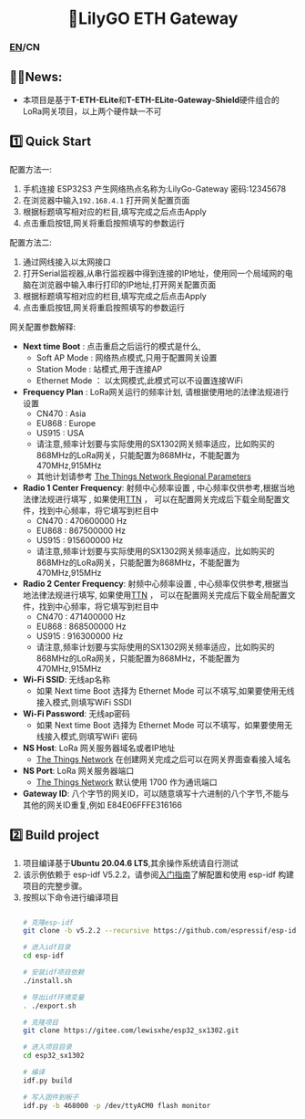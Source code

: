 
<h1 align = "center">🌟LilyGO ETH Gateway</h1>

### [EN](./README.MD)/CN

## 🏳️‍🌈News:

* 本项目是基于**T-ETH-ELite**和**T-ETH-ELite-Gateway-Shield**硬件组合的LoRa网关项目，以上两个硬件缺一不可

## 1️⃣ Quick Start

配置方法一:

1. 手机连接 ESP32S3 产生网络热点名称为:LilyGo-Gateway 密码:12345678 
2. 在浏览器中输入`192.168.4.1` 打开网关配置页面
3. 根据标题填写相对应的栏目,填写完成之后点击Apply
4. 点击重启按钮,网关将重启按照填写的参数运行

配置方法二:

1. 通过网线接入以太网接口
2. 打开Serial监视器,从串行监视器中得到连接的IP地址，使用同一个局域网的电脑在浏览器中输入串行打印的IP地址,打开网关配置页面
3. 根据标题填写相对应的栏目,填写完成之后点击Apply
4. 点击重启按钮,网关将重启按照填写的参数运行

网关配置参数解释:

- **Next time Boot** : 点击重启之后运行的模式是什么,
  * Soft AP Mode : 网络热点模式,只用于配置网关设置
  * Station Mode : 站模式,用于连接AP
  * Ethernet Mode ： 以太网模式,此模式可以不设置连接WiFi
- **Frequency Plan** : LoRa网关运行的频率计划, 请根据使用地的法律法规进行设置 
  * CN470 : Asia
  * EU868 : Europe
  * US915 : USA
  * 请注意,频率计划要与实际使用的SX1302网关频率适应，比如购买的868MHz的LoRa网关，只能配置为868MHz，不能配置为470MHz,915MHz
  * 其他计划请参考 [The Things Network Regional Parameters][1]
- **Radio 1 Center Frequency**: 射频中心频率设置 , 中心频率仅供参考,根据当地法律法规进行填写 , 如果使用[TTN][1] ， 可以在配置网关完成后下载全局配置文件，找到中心频率，将它填写到栏目中
  * CN470 : 470600000 Hz 
  * EU868 : 867500000 Hz 
  * US915 : 915600000 Hz 
  * 请注意,频率计划要与实际使用的SX1302网关频率适应，比如购买的868MHz的LoRa网关，只能配置为868MHz，不能配置为470MHz,915MHz
- **Radio 2 Center Frequency**: 射频中心频率设置 , 中心频率仅供参考,根据当地法律法规进行填写, 如果使用[TTN][1] ， 可以在配置网关完成后下载全局配置文件，找到中心频率，将它填写到栏目中
  * CN470 : 471400000 Hz
  * EU868 : 868500000 Hz
  * US915 : 916300000 Hz
  * 请注意,频率计划要与实际使用的SX1302网关频率适应，比如购买的868MHz的LoRa网关，只能配置为868MHz，不能配置为470MHz,915MHz
- **Wi-Fi SSID**: 无线ap名称
  * 如果 Next time Boot 选择为 Ethernet Mode 可以不填写,如果要使用无线接入模式,则填写WiFi SSDI
- **Wi-Fi Password**: 无线ap密码
  * 如果 Next time Boot 选择为 Ethernet Mode 可以不填写，如果要使用无线接入模式,则填写WiFi 密码
- **NS Host**: LoRa 网关服务器域名或者IP地址
  * [The Things Network][2] 在创建网关完成之后可以在网关界面查看接入域名
- **NS Port**: LoRa 网关服务器端口
  * [The Things Network][2] 默认使用 1700 作为通讯端口
- **Gateway ID**: 八个字节的网关ID，可以随意填写十六进制的八个字节,不能与其他的网关ID重复,例如 E84E06FFFE316166

[1]: https://www.thethingsnetwork.org/docs/lorawan/regional-parameters/
[2]: https://www.thethingsnetwork.org

## 2️⃣ Build project

1. 项目编译基于**Ubuntu 20.04.6 LTS**,其余操作系统请自行测试
2. 该示例依赖于 esp-idf V5.2.2，请参阅[入门指南](https://docs.espressif.com/projects/esp-idf/en/v5.2.2/esp32s3/index.html)了解配置和使用 esp-idf 构建项目的完整步骤。
3. 按照以下命令进行编译项目
    ```bash

    # 克隆esp-idf
    git clone -b v5.2.2 --recursive https://github.com/espressif/esp-idf.git

    # 进入idf目录
    cd esp-idf

    # 安装idf项目依赖
    ./install.sh

    # 导出idf环境变量
    . ./export.sh

    # 克隆项目
    git clone https://gitee.com/lewisxhe/esp32_sx1302.git

    # 进入项目目录
    cd esp32_sx1302

    # 编译
    idf.py build

    # 写入固件到板子
    idf.py -b 468000 -p /dev/ttyACM0 flash monitor

    ```
























